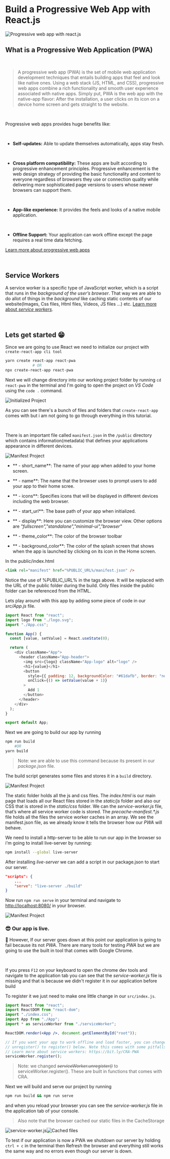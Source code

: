 # Build a Progressive Web App with React.js

![Progressive web app with react.js](/images/blog/react-pwa/react-pwa.jpg)

## What is a Progressive Web Application (PWA)

<br/>

> A progressive web app (PWA) is the set of mobile web application development techniques that entails building apps that feel and look like native ones. Using a web stack (JS, HTML, and CSS), progressive web apps combine a rich functionality and smooth user experience associated with native apps. Simply put, PWA is the web app with the native-app flavor: After the installation, a user clicks on its icon on a device home screen and gets straight to the website.

<br/>

Progressive web apps provides huge benefits like:

<br/>

- **Self-updates:** Able to update themselves automatically, apps stay fresh.

<br/>

- **Cross platform compatibility:** These apps are built according to progressive enhancement principles. Progressive enhancement is the web design strategy of providing the basic functionality and content to everyone regardless of browsers they use or connection quality while delivering more sophisticated page versions to users whose newer browsers can support them.

<br/>

- **App-like experience:** It provides the feels and looks of a native mobile application.

<br/>

- **Offline Support:** Your application can work offline except the page requires a real time data fetching.

[Learn more about progressive web apps](https://web.dev/progressive-web-apps)

<br/>

## Service Workers

A service worker is a specific type of JavaScript worker, which is a script that runs in the _background of the user’s browser_.
That way we are able to do allot of things in the _background_ like caching static contents of our website(Images, Css files, Html files, Videos, JS files ...) etc.
[Learn more about _service workers_](https://www.keycdn.com/blog/service-workers#keeping-service-workers-up-to-date).

<br/>

## Lets get started 😁

Since we are going to use React we need to initialize our project with `create-react-app cli tool`

```bash
yarn create react-app react-pwa
            # OR
npx create-react-app react-pwa
```

Next we will change directory into our working project folder by running `cd react-pwa` in the terminal and I'm going to open the project on _VS Code_ using the `code .` command.

![Initialized Project](/images/blog/react-pwa/init-app.png/)

As you can see there's a bunch of files and folders that `create-react-app` comes with but i am not going to go through everything in this tutorial.

<br/>

There is an important file called `manifest.json` in the `/public` directory which contains information(metadata) that defines your applications appearance in different devices.

![Manifest Project](/images/blog/react-pwa/manifest.png)

- ** - short_name**: The name of your app when added to your home screen.

- ** - name**: The name that the browser uses to prompt users to add your app to their home scree.

- ** - icons**: Specifies icons that will be displayed in different devices including the web browser.

- ** - start_url**: The base path of your app when initialized.

- ** - display**: Here you can customize the browser view. Other options are _"fullscreen","standalone","minimal-ui","browser"_

- ** - theme_color**: The color of the browser toolbar

- ** - background_color**: The color of the splash screen that shows when the app is launched by clicking on its icon in the Home screen.

In the public/index.html

```html
<link rel="manifest" href="%PUBLIC_URL%/manifest.json" />
```

Notice the use of %PUBLIC_URL% in the tags above. It will be replaced with the URL of the public folder during the build. Only files inside the public folder can be referenced from the HTML.

Lets play around with this app by adding some piece of code in our _src/App.js_ file.

```js
import React from "react";
import logo from "./logo.svg";
import "./App.css";

function App() {
  const [value, setValue] = React.useState(0);

  return (
    <div className="App">
      <header className="App-header">
        <img src={logo} className="App-logo" alt="logo" />
        <h1>{value}</h1>
        <button
          style={{ padding: 12, backgroundColor: "#61dafb", border: "none" }}
          onClick={() => setValue(value + 1)}
        >
          Add 1
        </button>
      </header>
    </div>
  );
}

export default App;
```

Next we are going to build our app by running

```bash
npm run build
    #OR
yarn build
```

> Note: we are able to use this command because its present in our _package.json_ file.

The build script generates some files and stores it in a `build` directory.

![Manifest Project](/images/blog/react-pwa/build.png)

The static folder holds all the js and css files. The _index.html_ is our main page that loads all our React files stored in the _static/js_ folder and also our CSS that is stored in the _static/css_ folder. We can the _service-worker.js_ file, that’s where all service worker code is stored. The _precache-manifest.\*.js_ file holds all the files the service worker caches in an array. We see the manifest.json file, as we already know it tells the browser how our _PWA_ will behave.

We need to install a http-server to be able to run our app in the browser so i'm going to install live-server by running:

```bash
npm install --global live-server
```

After installing _live-server_ we can add a script in our package.json to start our server.

```json
"scripts": {
    ...
    "serve": "live-server ./build"
}

```

Now run `npm run serve` in your terminal and navigate to [http://localhost:8080/](http://localhost:8080/?target=_blank) in your browser.

![Manifest Project](/images/blog/react-pwa/build-serve.png)

### 😎 Our app is live.

💩 However, If our server goes down at this point our application is going to fail because its not _PWA_. There are many tools for testing _PWA_ but we are going to use the built in tool that comes with Google Chrome.

<br/>

If you press `F12` on your keyboard to open the chrome dev tools and navigate to the application tab you can see that the _service-worker.js_ file is missing and that is because we didn't register it in our application before build

To register it we just need to make one little change in our `src/index.js`.

```jsx
import React from "react";
import ReactDOM from "react-dom";
import "./index.css";
import App from "./App";
import * as serviceWorker from "./serviceWorker";

ReactDOM.render(<App />, document.getElementById("root"));

// If you want your app to work offline and load faster, you can change
// unregister() to register() below. Note this comes with some pitfalls.
// Learn more about service workers: https://bit.ly/CRA-PWA
serviceWorker.register();
```

> Note: we changed _~~serviceWorker.unregister()~~_ to serviceWorker.register(). These are built in functions that comes with CRA.

Next we will build and serve our project by running

```bash
npm run build && npm run serve
```

and when you reload your browser you can see the _service-worker.js_ file in the application tab of your console.

> Also note that the browser cached our static files in the CacheStorage

![service-worker.js](/images/blog/react-pwa/service-worker.png)![Cached files](/images/blog/react-pwa/cache.png)

To test if our application is now a PWA we shutdown our server by holding `ctrl + c` in the terminal then Refresh the browser and everything still works the same way and no errors even though our server is down.
